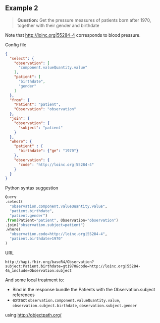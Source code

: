 ## Example 2

> **Question:** Get the pressure measures of patients born after 1970, together with their gender and birthdate

Note that http://loinc.org|55284-4 corresponds to blood pressure.

Config file
```json
{
  "select": {
    "observation": [
      "component.valueQuantity.value"
    ],
    "patient": [
      "birthdate",
      "gender"
    ]
  },
  "from": {
    "Patient": "patient",
    "Observation": "observation"
  },
  "join": {
    "observation": {
      "subject": "patient"
    }
  },
  "where": {
    "patient" : {
      "birthdate": {"ge": "1970"}
    },
    "observation": {
      "code": "http://loinc.org|55284-4"
    }
  }
}
```

Python syntax suggestion
```python
Query
.select(
  "observation.component.valueQuantity.value",
  "patient.birthdate",
  "patient.gender")
.from(Patient="patient", Observation="observation")
.join("observation.subject=patient")
.where(
  "observation.code=http://loinc.org|55284-4",
  "patient.birthdate>1970"
)
```

URL
```
http://hapi.fhir.org/baseR4/Observation?subject:Patient.birthdate=gt1970&code=http://loinc.org|55284-4&_include=Observation:subject
```
And some local treatment to:
- Bind in the response bundle the Patients with the Observation.subject references
- extract `observation.component.valueQuantity.value`, `observation.subject.birthdate`, `observation.subject.gender`

using http://objectpath.org/
